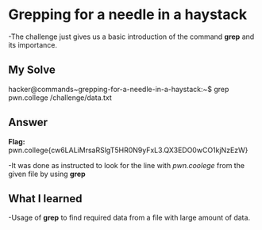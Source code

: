 # Grepping for a needle in a haystack
-The challenge just gives us a basic introduction of the command **grep** and its importance.

## My Solve

hacker@commands~grepping-for-a-needle-in-a-haystack:~$ grep pwn.college /challenge/data.txt

## Answer
**Flag:** pwn.college{cw6LALiMrsaRSlgT5HR0N9yFxL3.QX3EDO0wCO1kjNzEzW}

-It was done as instructed to look for the line with *pwn.coolege* from the given file by using **grep**


## What I learned
-Usage of **grep** to find required data from a file with large amount of data. 